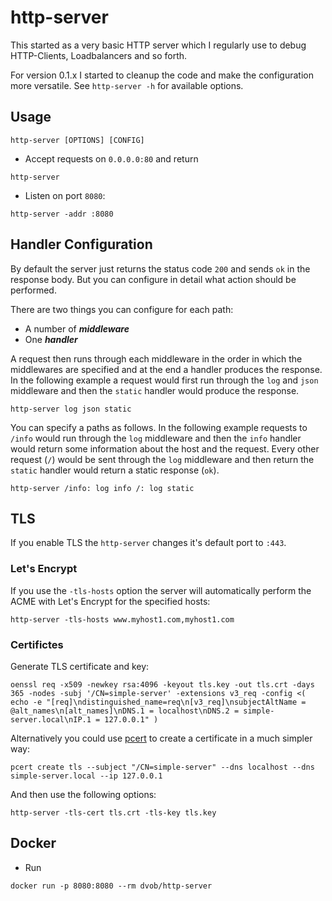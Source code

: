 # http-server
This started as a very basic HTTP server which I regularly use to debug HTTP-Clients, Loadbalancers and so forth.

For version 0.1.x I started to cleanup the code and make the configuration more versatile.
See `http-server -h` for available options.

## Usage
```
http-server [OPTIONS] [CONFIG]
```

* Accept requests on `0.0.0.0:80` and return
```
http-server
```

* Listen on port `8080`:
```
http-server -addr :8080
```

## Handler Configuration
By default the server just returns the status code `200` and sends `ok` in the response body. But you can configure in detail what action should be performed.

There are two things you can configure for each path:
* A number of ***middleware***
* One ***handler***

A request then runs through each middleware in the order in which the middlewares are specified and at the end a handler produces the response.
In the following example a request would first run through the `log` and `json` middleware and then the `static` handler would produce the response.
```
http-server log json static 
```

You can specify a paths as follows. In the following example requests to `/info` would run through the `log` middleware and then the `info` handler would return some information about the host and the request.
Every other request (`/`) would be sent through the  `log` middleware and then return the `static` handler would return a static response (`ok`).
```
http-server /info: log info /: log static
```

## TLS
If you enable TLS the `http-server` changes it's default port to `:443`.

### Let's Encrypt
If you use the `-tls-hosts` option the server will automatically perform the ACME with Let's Encrypt for the specified hosts:
```
http-server -tls-hosts www.myhost1.com,myhost1.com
```

### Certifictes
Generate TLS certificate and key:
```
oenssl req -x509 -newkey rsa:4096 -keyout tls.key -out tls.crt -days 365 -nodes -subj '/CN=simple-server' -extensions v3_req -config <( echo -e "[req]\ndistinguished_name=req\n[v3_req]\nsubjectAltName = @alt_names\n[alt_names]\nDNS.1 = localhost\nDNS.2 = simple-server.local\nIP.1 = 127.0.0.1" )
```
Alternatively you could use [pcert](https://github.com/dvob/pcert) to create a certificate in a much simpler way:
```
pcert create tls --subject "/CN=simple-server" --dns localhost --dns simple-server.local --ip 127.0.0.1
```

And then use the following options:
```
http-server -tls-cert tls.crt -tls-key tls.key
```

## Docker
* Run
```
docker run -p 8080:8080 --rm dvob/http-server
```
